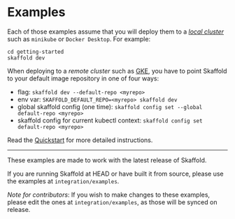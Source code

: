 # Examples

Each of those examples assume that you will deploy them to a
[_local cluster_](https://github.com/GoogleContainerTools/skaffold/tree/master/examples#examples)
such as `minikube` or `Docker Desktop`.  For example:

```
cd getting-started
skaffold dev
```

When deploying to a _remote cluster_ such as [GKE](https://cloud.google.com/kubernetes-engine),
you have to point Skaffold to your default image repository in one of four ways:

* flag: `skaffold dev --default-repo <myrepo>`
* env var: `SKAFFOLD_DEFAULT_REPO=<myrepo> skaffold dev`
* global skaffold config (one time): `skaffold config set --global default-repo <myrepo>`
* skaffold config for current kubectl context: `skaffold config set default-repo <myrepo>`

Read the [Quickstart](https://skaffold.dev/docs/quickstart/) for more detailed instructions.

----

These examples are made to work with the latest release of Skaffold.

If you are running Skaffold at HEAD or have built it from source, please use the examples at `integration/examples`.

*Note for contributors*: If you wish to make changes to these examples, please edit the ones at `integration/examples`,
as those will be synced on release.
